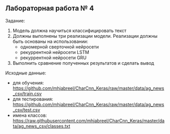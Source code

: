 ## Лабораторная работа № 4

Задание:
1. Модель должна научиться классифицировать текст
2. Должны выполнены три реализации модели. Реализации должны быть основаны на использовании:
    - одномерной сверточной нейросети
    - рекуррентной нейросети LSTM
    - рекуррентной нейросети GRU
3. Выполнить сравнение полученных результатов и сделать вывод

Исходные данные:
- для обучения: https://github.com/mhjabreel/CharCnn_Keras/raw/master/data/ag_news_csv/train.csv
- для тестирования: https://github.com/mhjabreel/CharCnn_Keras/raw/master/data/ag_news_csv/test.csv
- имена классов: https://raw.githubusercontent.com/mhjabreel/CharCnn_Keras/master/data/ag_news_csv/classes.txt

